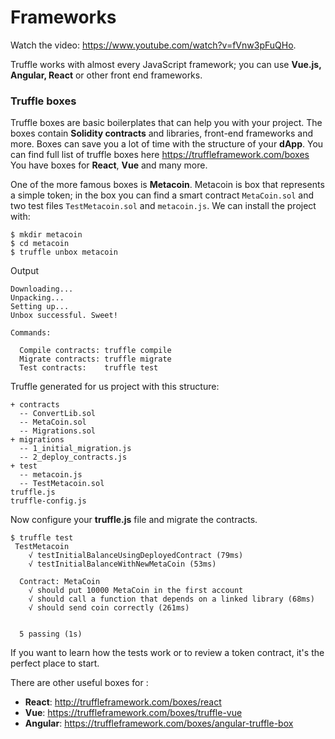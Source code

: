 # Frameworks
<div class="video-player">
  Watch the video: <a target="_blank" href="https://www.youtube.com/watch?v=fVnw3pFuQHo">https://www.youtube.com/watch?v=fVnw3pFuQHo</a>.
</div>
<script src="/assets/js/video.js"></script>


Truffle works with almost every JavaScript framework; you can use **Vue.js, Angular, React** or other front end frameworks. 

### Truffle boxes
Truffle boxes are basic boilerplates that can help you with your project. The boxes contain **Solidity contracts** and libraries, front-end frameworks and more. Boxes can save you a lot of time with the structure of your **dApp**. You can find full list of truffle boxes here https://truffleframework.com/boxes
You have boxes for **React**, **Vue** and many more.

One of the more famous boxes is **Metacoin**. Metacoin is box that represents a simple token; in the box you can find a smart contract `MetaCoin.sol` and two test files `TestMetacoin.sol` and `metacoin.js`. We can install the project with:
```
$ mkdir metacoin
$ cd metacoin
$ truffle unbox metacoin 
```
Output
```
Downloading...
Unpacking...
Setting up...
Unbox successful. Sweet!

Commands:

  Compile contracts: truffle compile
  Migrate contracts: truffle migrate
  Test contracts:    truffle test
```

Truffle generated for us project with this structure:
```
+ contracts
  -- ConvertLib.sol
  -- MetaCoin.sol
  -- Migrations.sol
+ migrations
  -- 1_initial_migration.js
  -- 2_deploy_contracts.js
+ test
  -- metacoin.js
  -- TestMetacoin.sol
truffle.js
truffle-config.js
```
Now configure your **truffle.js** file and migrate the contracts.
```
$ truffle test
 TestMetacoin
    √ testInitialBalanceUsingDeployedContract (79ms)
    √ testInitialBalanceWithNewMetaCoin (53ms)

  Contract: MetaCoin
    √ should put 10000 MetaCoin in the first account
    √ should call a function that depends on a linked library (68ms)
    √ should send coin correctly (261ms)


  5 passing (1s)
```
If you want to learn how the tests work or to review a token contract, it's the perfect place to start.

There are other useful boxes for :
  - **React**: http://truffleframework.com/boxes/react 
  - **Vue**: https://truffleframework.com/boxes/truffle-vue
  - **Angular**: https://truffleframework.com/boxes/angular-truffle-box
  


